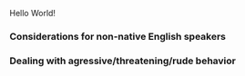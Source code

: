 Hello World!

### Considerations for non-native English speakers


### Dealing with agressive/threatening/rude behavior
